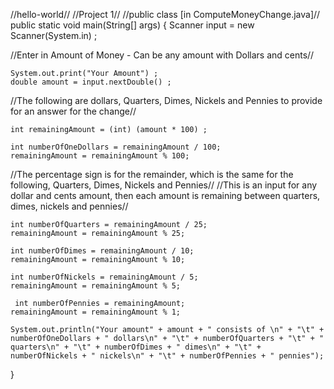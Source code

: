 //hello-world//
//Project 1//
//public class [in ComputeMoneyChange.java]//
  public static void main(String[] args)  {
    Scanner input = new Scanner(System.in) ;

//Enter in Amount of Money - Can be any amount with Dollars and cents//

    System.out.print("Your Amount") ;
    double amount = input.nextDouble() ;
//The following are dollars, Quarters, Dimes, Nickels and Pennies to provide for an answer for the change//

    int remainingAmount = (int) (amount * 100) ;
    
    int numberOfOneDollars = remainingAmount / 100;
    remainingAmount = remainingAmount % 100;
//The percentage sign is for the remainder, which is the same for the following, Quarters, Dimes, Nickels and Pennies//
//This is an input for any dollar and cents amount, then each amount is remaining between quarters, dimes, nickels and pennies//

    int numberOfQuarters = remainingAmount / 25;
    remainingAmount = remainingAmount % 25;

    int numberOfDimes = remainingAmount / 10;
    remainingAmount = remainingAmount % 10;

    int numberOfNickels = remainingAmount / 5;
    remainingAmount = remainingAmount % 5;

     int numberOfPennies = remainingAmount;
    remainingAmount = remainingAmount % 1;

    System.out.println("Your amount" + amount + " consists of \n" + "\t" + numberOfOneDollars + " dollars\n" + "\t" + numberOfQuarters + "\t" + " quarters\n" + "\t" + numberOfDimes + " dimes\n" + "\t" + numberOfNickels + " nickels\n" + "\t" + numberOfPennies + " pennies");
  }

   
